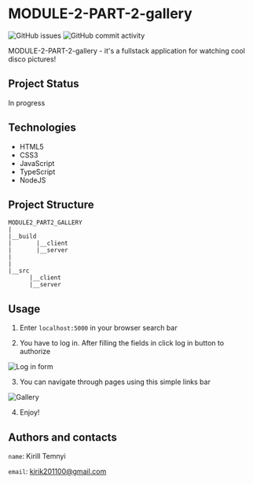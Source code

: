 # MODULE-2-PART-2-gallery #

![GitHub issues](https://img.shields.io/github/issues/MonkeyBoy248/module2_part2_gallery)
![GitHub commit activity](https://img.shields.io/github/commit-activity/w/MonkeyBoy248/module2_part2_gallery)

MODULE-2-PART-2-gallery - it's a fullstack application for watching cool disco pictures!

## Project Status ##

In progress

## Technologies ##

* HTML5
* CSS3
* JavaScript
* TypeScript
* NodeJS

## Project Structure ##

```
MODULE2_PART2_GALLERY
|
|__build
|       |__client
|       |__server
|    
|
|__src
      |__client
      |__server

```

## Usage ##

1. Enter `localhost:5000` in your browser search bar

2. You have to log in. After filling the fields in click log in button to authorize

![Log in form](build/client/pages/resources/assets/login_form.png)

3. You can navigate through pages using this simple links bar

![Gallery](build/client/pages/resources/assets/disco_gallery.png)

4. Enjoy!

## Authors and contacts ##

``name``: Kirill Temnyi  

``email``: [kirik201100@gmail.com](mailto:kirik201100@gmail.com)


